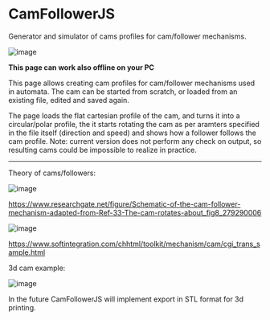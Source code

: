 # CamFollowerJS
Generator and simulator of cams profiles for cam/follower mechanisms.

![image](https://user-images.githubusercontent.com/1620953/141312388-9c3ec638-f62d-49df-a96e-2aecd7074bcc.png)


**This page can work also offline on your PC**

This page allows creating cam profiles for cam/follower mechanisms used in automata. The cam can be started from scratch, or loaded from an existing file, edited and saved again.

The page loads the flat cartesian profile of the cam, and turns it into a circular/polar profile, the it starts rotating the cam as per aramters specified in the file itself (direction and speed) and shows how a follower follows the cam profile. Note: current version does not perform any check on output, so resulting cams could be impossible to realize in practice.

----------

Theory of cams/followers:

![image](https://user-images.githubusercontent.com/1620953/141312522-59cf64f7-0982-478a-a318-a5d808a59519.png)

https://www.researchgate.net/figure/Schematic-of-the-cam-follower-mechanism-adapted-from-Ref-33-The-cam-rotates-about_fig8_279290006


![image](https://user-images.githubusercontent.com/1620953/141314608-24b17547-7e99-46c8-ba52-39db055723c9.png)

https://www.softintegration.com/chhtml/toolkit/mechanism/cam/cgi_trans_sample.html

3d cam example:

![image](https://user-images.githubusercontent.com/1620953/141312905-53ddbb39-25a8-441e-94ea-09da226ff0c5.png)

In the future CamFollowerJS will implement export in  STL format for 3d printing.

